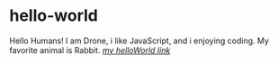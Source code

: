 # hello-world
Hello Humans!
I am Drone, i like JavaScript, and i enjoying coding.
My favorite animal is Rabbit. 
[*my helloWorld link*](http://www.helloworld.com)


